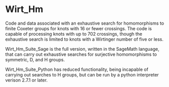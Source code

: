 # Wirt_Hm
Code and data associated with an exhaustive search for homomorphisms to finite Coxeter groups for knots with 16 or fewer crossings. The code is capable of processing knots with up to 702 crossings, though the exhaustive search is limited to knots with a Wirtinger number of five or less.

Wirt_Hm_Suite_Sage is the full version, written in the SageMath language, that can carry out exhaustive searches for surjective homomorphisms to symmetric, D, and H groups.

Wirt_Hm_Suite_Python has reduced functionality, being incapable of carrying out searches to H groups, but can be run by a python interpreter verison 2.7.1 or later. 

